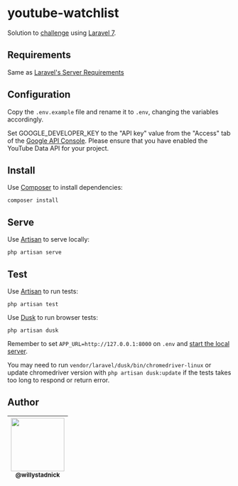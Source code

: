 # youtube-watchlist

Solution to [challenge](challenge.md) using [Laravel 7](https://laravel.com/docs/7.x).

## Requirements

Same as [Laravel's Server Requirements](https://laravel.com/docs/7.x/installation#server-requirements)

## Configuration

Copy the `.env.example` file and rename it to `.env`, changing the variables accordingly.

Set GOOGLE_DEVELOPER_KEY to the "API key" value from the "Access" tab of the [Google API Console](https://console.developers.google.com/). Please ensure that you have enabled the YouTube Data API for your project.

## Install

Use [Composer](https://getcomposer.org/) to install dependencies:

```
composer install
```

## Serve

Use [Artisan](https://laravel.com/docs/7.x/artisan) to serve locally:

```
php artisan serve
```

## Test

Use [Artisan](https://laravel.com/docs/7.x/testing#artisan-test-runner) to run tests:

```
php artisan test
```

Use [Dusk](https://laravel.com/docs/7.x/dusk) to run browser tests:

```
php artisan dusk
```

Remember to set `APP_URL=http://127.0.0.1:8000` on `.env` and [start the local server](#serve).

You may need to run `vendor/laravel/dusk/bin/chromedriver-linux` or update chromedriver version with `php artisan dusk:update` if the tests takes too long to respond or return error.

## Author

| [<img src="https://avatars2.githubusercontent.com/u/1824706?s=120&v=4" width=120><br><sub>@willystadnick</sub>](https://github.com/willystadnick) |
| :---: |
